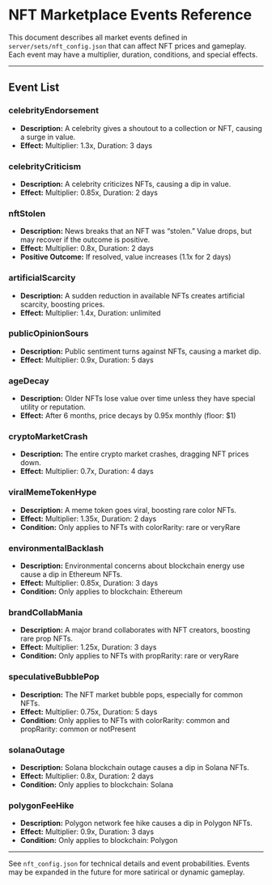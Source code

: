 # NFT Marketplace Events Reference

This document describes all market events defined in `server/sets/nft_config.json` that can affect NFT prices and gameplay. Each event may have a multiplier, duration, conditions, and special effects.

---

## Event List

### celebrityEndorsement
- **Description:** A celebrity gives a shoutout to a collection or NFT, causing a surge in value.
- **Effect:** Multiplier: 1.3x, Duration: 3 days

### celebrityCriticism
- **Description:** A celebrity criticizes NFTs, causing a dip in value.
- **Effect:** Multiplier: 0.85x, Duration: 2 days

### nftStolen
- **Description:** News breaks that an NFT was “stolen.” Value drops, but may recover if the outcome is positive.
- **Effect:** Multiplier: 0.8x, Duration: 2 days
- **Positive Outcome:** If resolved, value increases (1.1x for 2 days)

### artificialScarcity
- **Description:** A sudden reduction in available NFTs creates artificial scarcity, boosting prices.
- **Effect:** Multiplier: 1.4x, Duration: unlimited

### publicOpinionSours
- **Description:** Public sentiment turns against NFTs, causing a market dip.
- **Effect:** Multiplier: 0.9x, Duration: 5 days

### ageDecay
- **Description:** Older NFTs lose value over time unless they have special utility or reputation.
- **Effect:** After 6 months, price decays by 0.95x monthly (floor: $1)

### cryptoMarketCrash
- **Description:** The entire crypto market crashes, dragging NFT prices down.
- **Effect:** Multiplier: 0.7x, Duration: 4 days

### viralMemeTokenHype
- **Description:** A meme token goes viral, boosting rare color NFTs.
- **Effect:** Multiplier: 1.35x, Duration: 2 days
- **Condition:** Only applies to NFTs with colorRarity: rare or veryRare

### environmentalBacklash
- **Description:** Environmental concerns about blockchain energy use cause a dip in Ethereum NFTs.
- **Effect:** Multiplier: 0.85x, Duration: 3 days
- **Condition:** Only applies to blockchain: Ethereum

### brandCollabMania
- **Description:** A major brand collaborates with NFT creators, boosting rare prop NFTs.
- **Effect:** Multiplier: 1.25x, Duration: 3 days
- **Condition:** Only applies to NFTs with propRarity: rare or veryRare

### speculativeBubblePop
- **Description:** The NFT market bubble pops, especially for common NFTs.
- **Effect:** Multiplier: 0.75x, Duration: 5 days
- **Condition:** Only applies to NFTs with colorRarity: common and propRarity: common or notPresent

### solanaOutage
- **Description:** Solana blockchain outage causes a dip in Solana NFTs.
- **Effect:** Multiplier: 0.8x, Duration: 2 days
- **Condition:** Only applies to blockchain: Solana

### polygonFeeHike
- **Description:** Polygon network fee hike causes a dip in Polygon NFTs.
- **Effect:** Multiplier: 0.9x, Duration: 3 days
- **Condition:** Only applies to blockchain: Polygon

---

See `nft_config.json` for technical details and event probabilities. Events may be expanded in the future for more satirical or dynamic gameplay.
